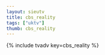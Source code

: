 ```yaml
--- 
layout: sieutv
title: cbs_reality
tags: ["uktv"]
thumb: cbs_reality
---
```

{% include tvadv key=cbs_reality %}

